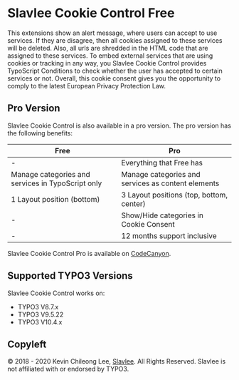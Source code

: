 Slavlee Cookie Control Free
===========================

This extensions show an alert message, where users can accept to use services. If they are disagree, then all cookies assigned to these services will be deleted. Also, all urls are shredded in the HTML code that are assigned to these services.
To embed external services that are using cookies or tracking in any way, you Slavlee Cookie Control provides TypoScript Conditions to check whether the user has accepted to certain services or not.
Overall, this cookie consent gives you the opportunity to comply to the latest European Privacy Protection Law.

Pro Version
-----------

Slavlee Cookie Control is also available in a pro version. The pro version has the following benefits:
													 
| Free    											 | Pro												  |			   
| -------------------------------------------------- | ---------------------------------------------------|
| \-	 											 | Everything that Free has                           |
| Manage categories and services in TypoScript only	 | Manage categories and services as content elements |
| 1 Layout position (bottom)						 | 3 Layout positions (top, bottom, center)           |
| \-												 | Show/Hide categories in Cookie Consent             |
| \-												 | 12 months support inclusive                        |

Slavlee Cookie Control Pro is available on [CodeCanyon](https://codecanyon.net/item/slavlee-cookie-control/21914103).

Supported TYPO3 Versions
------------------------

Slavlee Cookie Control works on:

- TYPO3 V8.7.x
- TYPO3 V9.5.22
- TYPO3 V10.4.x

Copyleft
--------

© 2018 - 2020 Kevin Chileong Lee, [Slavlee](https://www.slavlee.de/). All Rights Reserved.
Slavlee is not affiliated with or endorsed by TYPO3.